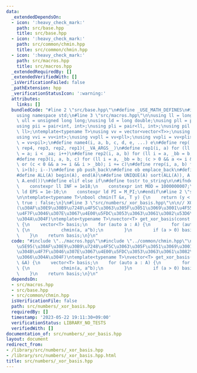 ```yaml
---
data:
  _extendedDependsOn:
  - icon: ':heavy_check_mark:'
    path: src/base.hpp
    title: src/base.hpp
  - icon: ':heavy_check_mark:'
    path: src/common/chmin.hpp
    title: src/common/chmin.hpp
  - icon: ':heavy_check_mark:'
    path: src/macros.hpp
    title: src/macros.hpp
  _extendedRequiredBy: []
  _extendedVerifiedWith: []
  _isVerificationFailed: false
  _pathExtension: hpp
  _verificationStatusIcon: ':warning:'
  attributes:
    links: []
  bundledCode: "#line 2 \"src/base.hpp\"\n#define _USE_MATH_DEFINES\n#include <bits/stdc++.h>\n\
    using namespace std;\n#line 3 \"src/macros.hpp\"\n\nusing ll = long long;\nusing\
    \ ull = unsigned long long;\nusing ld = long double;\nusing pll = pair<ll, ll>;\n\
    using pii = pair<int, int>;\nusing pli = pair<ll, int>;\nusing pil = pair<int,\
    \ ll>;\ntemplate<typename T>\nusing vv = vector<vector<T>>;\nusing vvl = vv<ll>;\n\
    using vvi = vv<int>;\nusing vvpll = vv<pll>;\nusing vvpli = vv<pli>;\nusing vvpil\
    \ = vv<pil>;\n#define name4(i, a, b, c, d, e, ...) e\n#define rep(...) name4(__VA_ARGS__,\
    \ rep4, rep3, rep2, rep1)(__VA_ARGS__)\n#define rep1(i, a) for (ll i = 0, _aa\
    \ = a; i < _aa; i++)\n#define rep2(i, a, b) for (ll i = a, _bb = b; i < _bb; i++)\n\
    #define rep3(i, a, b, c) for (ll i = a, _bb = b; (c > 0 && a <= i && i < _bb)\
    \ or (c < 0 && a >= i && i > _bb); i += c)\n#define rrep(i, a, b) for (ll i=(a);\
    \ i>(b); i--)\n#define pb push_back\n#define eb emplace_back\n#define mkp make_pair\n\
    #define ALL(A) begin(A), end(A)\n#define UNIQUE(A) sort(ALL(A)), A.erase(unique(ALL(A)),\
    \ A.end())\n#define elif else if\n#define tostr to_string\n\n#ifndef CONSTANTS\n\
    \    constexpr ll INF = 1e18;\n    constexpr int MOD = 1000000007;\n    constexpr\
    \ ld EPS = 1e-10;\n    constexpr ld PI = M_PI;\n#endif\n#line 2 \"src/common/chmin.hpp\"\
    \n\ntemplate<typename T>\nbool chmin(T &x, T y) {\n    return (y < x) ? x = y,\
    \ true : false;\n}\n#line 3 \"src/numbers/_xor_basis.hpp\"\n\n// XOR\u57FA\u5E95\
    (\u30AF\u30E9\u30B9\u7248\u4F5C\u3063\u305F\u3051\u3069\u3001\u4F55\u56DE\u304B\
    \u4F7F\u3046\u307E\u3067\u4E00\u5FDC\u3053\u3063\u3061\u3082\u53D6\u3063\u3066\
    \u304A\u304F)\ntemplate<typename T>\nvector<T> get_xor_basis(const vector<T> &A)\
    \ {\n    vector<T> basis;\n    for (auto a : A) {\n        for (auto b : basis)\
    \ {\n            chmin(a, a^b);\n        }\n        if (a > 0) basis.eb(a);\n\
    \    }\n    return basis;\n}\n"
  code: "#include \"../macros.hpp\"\n#include \"../common/chmin.hpp\"\n\n// XOR\u57FA\
    \u5E95(\u30AF\u30E9\u30B9\u7248\u4F5C\u3063\u305F\u3051\u3069\u3001\u4F55\u56DE\
    \u304B\u4F7F\u3046\u307E\u3067\u4E00\u5FDC\u3053\u3063\u3061\u3082\u53D6\u3063\
    \u3066\u304A\u304F)\ntemplate<typename T>\nvector<T> get_xor_basis(const vector<T>\
    \ &A) {\n    vector<T> basis;\n    for (auto a : A) {\n        for (auto b : basis)\
    \ {\n            chmin(a, a^b);\n        }\n        if (a > 0) basis.eb(a);\n\
    \    }\n    return basis;\n}\n"
  dependsOn:
  - src/macros.hpp
  - src/base.hpp
  - src/common/chmin.hpp
  isVerificationFile: false
  path: src/numbers/_xor_basis.hpp
  requiredBy: []
  timestamp: '2023-05-22 19:11:30+09:00'
  verificationStatus: LIBRARY_NO_TESTS
  verifiedWith: []
documentation_of: src/numbers/_xor_basis.hpp
layout: document
redirect_from:
- /library/src/numbers/_xor_basis.hpp
- /library/src/numbers/_xor_basis.hpp.html
title: src/numbers/_xor_basis.hpp
---
```

